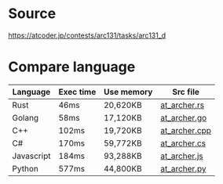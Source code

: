 # Source
https://atcoder.jp/contests/arc131/tasks/arc131_d

# Compare language
|  Language   |  Exec time  |  Use memory  |  Src file                         |
| ----        | ----        | ----         | ----                              |
|  Rust       |  46ms       |  20,620KB    | [at_archer.rs](./at_archer.rs)    |
|  Golang     |  58ms	    |  17,120KB    | [at_archer.go](./at_archer.go)    |
|  C++        |  102ms      |  19,720KB    | [at_archer.cpp](./at_archer.cpp)  |
|  C#         |  170ms      |  59,772KB    | [at_archer.cs](./at_archer.cs)    |
|  Javascript |  184ms      |  93,288KB    | [at_archer.js](./at_archer.js)    |
|  Python     |  577ms      |  44,800KB    | [at_archer.py](./at_archer.py)    |
